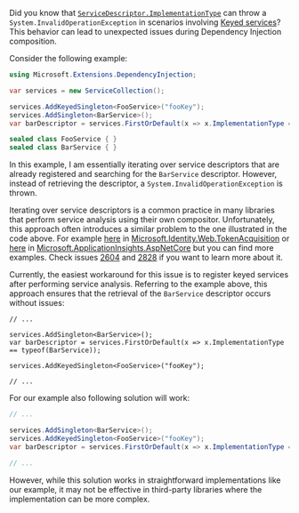 Did you know that [`ServiceDescriptor.ImplementationType`](https://github.com/dotnet/runtime/blob/main/src/libraries/Microsoft.Extensions.DependencyInjection.Abstractions/src/ServiceDescriptor.cs#L158) can throw a `System.InvalidOperationException` in scenarios involving [Keyed services](https://learn.microsoft.com/en-us/aspnet/core/fundamentals/dependency-injection?view=aspnetcore-8.0#keyed-services)? This behavior can lead to unexpected issues during Dependency Injection composition.

Consider the following example:
```csharp
using Microsoft.Extensions.DependencyInjection;

var services = new ServiceCollection();

services.AddKeyedSingleton<FooService>("fooKey");
services.AddSingleton<BarService>();
var barDescriptor = services.FirstOrDefault(x => x.ImplementationType == typeof(BarService));

sealed class FooService { }
sealed class BarService { }
```

In this example, I am essentially iterating over service descriptors that are already registered and searching for the `BarService` descriptor. However, instead of retrieving the descriptor, a `System.InvalidOperationException` is thrown. 

Iterating over service descriptors is a common practice in many libraries that perform service analysis using their own compositor. Unfortunately, this approach often introduces a similar problem to the one illustrated in the code above. For example [here](https://github.com/AzureAD/microsoft-identity-web/blob/master/src/Microsoft.Identity.Web.TokenAcquisition/ServiceCollectionExtensions.cs#L47) in [Microsoft.Identity.Web.TokenAcquisition](https://www.nuget.org/packages/Microsoft.Identity.Web.TokenAcquisition) or [here](https://github.com/microsoft/ApplicationInsights-dotnet/blob/main/NETCORE/src/Shared/Extensions/ApplicationInsightsExtensions.cs#L297C13) in [Microsoft.ApplicationInsights.AspNetCore](https://www.nuget.org/packages/Microsoft.ApplicationInsights.AspNetCore) but you can find more examples. Check issues [2604](https://github.com/AzureAD/microsoft-identity-web/issues/2604) and [2828](https://github.com/microsoft/ApplicationInsights-dotnet/issues/2828) if you want to learn more about it.

Currently, the easiest workaround for this issue is to register keyed services after performing service analysis. Referring to the example above, this approach ensures that the retrieval of the `BarService` descriptor occurs without issues:

```
// ...

services.AddSingleton<BarService>();
var barDescriptor = services.FirstOrDefault(x => x.ImplementationType == typeof(BarService));

services.AddKeyedSingleton<FooService>("fooKey");

// ...
```

For our example also following solution will work:
```csharp
// ...

services.AddSingleton<BarService>();
services.AddKeyedSingleton<FooService>("fooKey");
var barDescriptor = services.FirstOrDefault(x => x.ImplementationType == typeof(BarService));

// ...
```
However, while this solution works in straightforward implementations like our example, it may not be effective in third-party libraries where the implementation can be more complex.